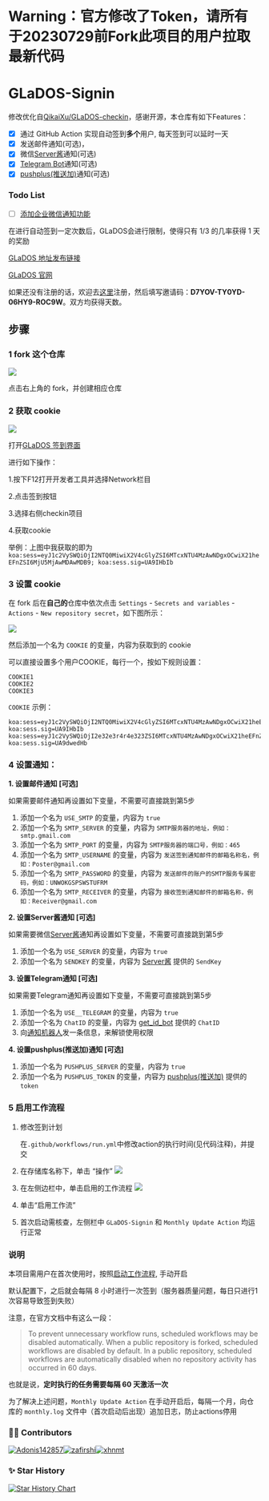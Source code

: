 # Warning：官方修改了Token，请所有于20230729前Fork此项目的用户拉取最新代码

# GLaDOS-Signin

修改优化自[QikaiXu/GLaDOS-checkin](https://github.com/QikaiXu/GLaDOS-checkin)，感谢开源，本仓库有如下Features：

- [x] 通过 GitHub Action 实现自动签到**多个**用户, 每天签到可以延时一天
- [x] 发送邮件通知(可选)，
- [x] 微信[Server酱](https://sct.ftqq.com/)通知(可选)
- [x] [Telegram Bot](https://github.com/appleboy/telegram-action)通知(可选)
- [x] [pushplus(推送加)](http://www.pushplus.plus/)通知(可选)

### Todo List
- [ ] [添加企业微信通知功能](https://work.weixin.qq.com)

在进行自动签到一定次数后，GLaDOS会进行限制，使得只有 1/3 的几率获得 1 天的奖励

[GLaDOS 地址发布链接](https://github.com/glados-network/GLaDOS)

[GLaDOS 官网](https://glados.rocks/)

如果还没有注册的话，欢迎去[这里](https://d7yov-ty0yd-06hy9-roc9w.glados.space)注册，然后填写邀请码：**D7YOV-TY0YD-06HY9-ROC9W**。双方均获得天数。

## 步骤

### 1 fork 这个仓库

![](https://github.com/Adonis142857/GLaDOS-Signin/blob/main/ReadmePhoto/1.jpg)

点击右上角的 fork，并创建相应仓库

### 2 获取 cookie

![](https://github.com/Adonis142857/GLaDOS-Signin/blob/main/ReadmePhoto/2.jpg)

打开[GLaDOS 签到界面](https://glados.rocks/console/checkin)

进行如下操作：

1.按下F12打开开发者工具并选择Network栏目

2.点击签到按钮

3.选择右侧checkin项目

4.获取cookie

举例：上图中我获取的即为
`koa:sess=eyJ1c2VySWQiOjI2NTQ0MiwiX2V4cGlyZSI6MTcxNTU4MzAwNDgxOCwiX21heEFnZSI6MjU5MjAwMDAwMDB9; koa:sess.sig=UA9IHbIb`

### 3 设置 cookie

在 fork 后在**自己的**仓库中依次点击 `Settings` - `Secrets and variables` - `Actions` - `New repository secret`，如下图所示：

![](https://github.com/Adonis142857/GLaDOS-Signin/blob/main/ReadmePhoto/3.jpg)

然后添加一个名为 `COOKIE` 的变量，内容为获取到的 cookie

可以直接设置多个用户COOKIE，每行一个，按如下规则设置：

```
COOKIE1
COOKIE2
COOKIE3
```

`COOKIE` 示例：

```text
koa:sess=eyJ1c2VySWQiOjI2NTQ0MiwiX2V4cGlyZSI6MTcxNTU4MzAwNDgxOCwiX21heEFnZSI6MjU5MjAwMDAwMDB9; koa:sess.sig=UA9IHbIb
koa:sess=eyJ1c2VySWQiOjI2e32e3r4r4e323ZSI6MTcxNTU4MzAwNDgxOCwiX21heEFnZSI6MjU5MjAwMDAwMDB9; koa:sess.sig=UA9dwedHb
```
### 4 设置通知：
**1. 设置邮件通知 [可选]**

如果需要邮件通知再设置如下变量，不需要可直接跳到第5步

1. 添加一个名为 `USE_SMTP` 的变量，内容为 `true`
2. 添加一个名为 `SMTP_SERVER` 的变量，内容为 `SMTP服务器的地址，例如：smtp.gmail.com`
3. 添加一个名为 `SMTP_PORT` 的变量，内容为 `SMTP服务器的端口号，例如：465`
4. 添加一个名为 `SMTP_USERNAME` 的变量，内容为 `发送签到通知邮件的邮箱名称名，例如：Poster@gmail.com`
5. 添加一个名为 `SMTP_PASSWORD` 的变量，内容为 `发送邮件的账户的SMTP服务专属密码，例如：UNWOKGSPSWSTUFRM`
6. 添加一个名为 `SMTP_RECEIVER` 的变量，内容为 `接收签到通知邮件的邮箱名称，例如：Receiver@gmail.com`

**2. 设置Server酱通知 [可选]**

如果需要微信[Server酱](https://sct.ftqq.com/)通知再设置如下变量，不需要可直接跳到第5步

1. 添加一个名为 `USE_SERVER` 的变量，内容为 `true`
2. 添加一个名为 `SENDKEY` 的变量，内容为 [Server酱](https://sct.ftqq.com/sendkey) 提供的 `SendKey`

**3. 设置Telegram通知 [可选]**

如果需要Telegram通知再设置如下变量，不需要可直接跳到第5步

1. 添加一个名为 `USE__TELEGRAM` 的变量，内容为 `true`
2. 添加一个名为 `ChatID` 的变量，内容为 [get_id_bot](https://t.me/get_id_bot) 提供的 `ChatID`
3. 向[通知机器人](https://t.me/GLaDOS_Signin_bot)发一条信息，来解锁使用权限

**4. 设置pushplus(推送加)通知 [可选]**

1. 添加一个名为 `PUSHPLUS_SERVER` 的变量，内容为 `true`
2. 添加一个名为 `PUSHPLUS_TOKEN` 的变量，内容为 [pushplus(推送加)](http://www.pushplus.plus/push1.html) 提供的 `token`


### 5 启用工作流程

1. 修改签到计划

    在`.github/workflows/run.yml`中修改action的执行时间(见代码注释)，并提交

2. 在存储库名称下，单击 “操作”
![](https://docs.github.com/assets/cb-21779/mw-1440/images/help/repository/actions-tab.webp)

3. 在左侧边栏中，单击启用的工作流程
![](https://docs.github.com/assets/cb-52849/mw-1440/images/help/repository/actions-select-disabled-workflow-2022.webp)

4. 单击“启用工作流”

5. 首次启动需核查，左侧栏中 `GLaDOS-Signin` 和 `Monthly Update Action` 均运行正常


### 说明 

本项目需用户在首次使用时，按照[启动工作流程](#5-启用工作流程), 手动开启

默认配置下，之后就会每隔 8 小时进行一次签到（服务器质量问题，每日只进行1次容易导致签到失败）

注意，在官方文档中有这么一段：

> To prevent unnecessary workflow runs, scheduled workflows may be disabled automatically. When a public repository is forked, scheduled workflows are disabled by default. In a public repository, scheduled workflows are automatically disabled when no repository activity has occurred in 60 days.

也就是说，**定时执行的任务需要每隔 60 天激活一次**

为了解决上述问题，`Monthly Update Action` 在手动开启后，每隔一个月，向仓库的 `monthly.log` 文件中（首次启动后出现）追加日志，防止actions停用

### 👩‍💻 Contributors

[![Adonis142857](https://images.weserv.nl/?url=https://avatars.githubusercontent.com/u/77864027?v=4&w=50&h=50&mask=circle)](https://github.com/Adonis142857)[![zafirshi](https://images.weserv.nl/?url=https://avatars.githubusercontent.com/u/53324602?v=4&w=50&h=50&mask=circle)](https://github.com/zafirshi)[![xhnmt](https://images.weserv.nl/?url=https://avatars.githubusercontent.com/u/45755242?v=4&w=50&h=50&mask=circle)](https://github.com/xhnmt)

### ✨ Star History

[![Star History Chart](https://api.star-history.com/svg?repos=Adonis142857/GLaDOS-Signin&type=Date)](https://star-history.com/#Adonis142857/GLaDOS-Signin&Date)

